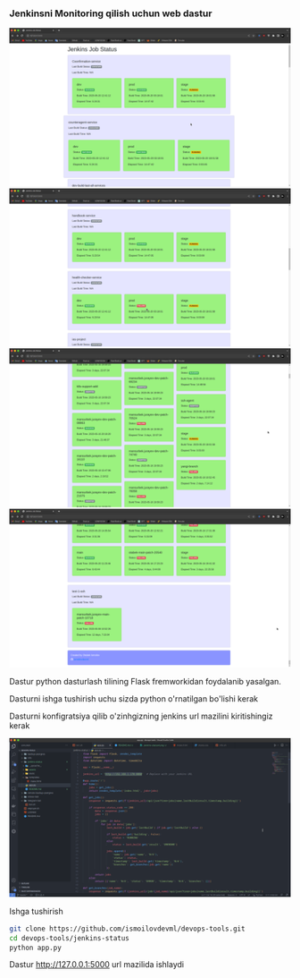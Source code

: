 ### Jenkinsni Monitoring qilish uchun web dastur

![alt text](https://github.com/ismoilovdevml/devops-tools/blob/master/jenkins-status/assets/jenkins-status3.png)
![alt text](https://github.com/ismoilovdevml/devops-tools/blob/master/jenkins-status/assets/jenkins-status4.png)
![alt text](https://github.com/ismoilovdevml/devops-tools/blob/master/jenkins-status/assets/jenkins-status2.png)
![alt text](https://github.com/ismoilovdevml/devops-tools/blob/master/jenkins-status/assets/jenkins-status1.png)

Dastur python dasturlash tilining Flask fremworkidan foydalanib yasalgan.

Dasturni ishga tushirish uchu sizda python o'rnatilgan bo'lishi kerak

Dasturni konfigratsiya qilib o'zinhgizning jenkins url mazilini kiritishingiz kerak

![alt text](https://github.com/ismoilovdevml/devops-tools/blob/master/jenkins-status/assets/image.png)

Ishga tushirish

```bash
git clone https://github.com/ismoilovdevml/devops-tools.git
cd devops-tools/jenkins-status
python app.py
```

Dastur http://127.0.0.1:5000 url mazilida ishlaydi
